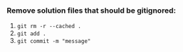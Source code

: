 ### Remove solution files that should be gitignored:
1. `git rm -r --cached .`
2. `git add .`
3. `git commit -m "message"`
